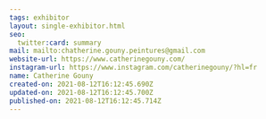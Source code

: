 ```yaml
---
tags: exhibitor
layout: single-exhibitor.html
seo:
  twitter:card: summary
mail: mailto:chatherine.gouny.peintures@gmail.com
website-url: https://www.catherinegouny.com/
instagram-url: https://www.instagram.com/catherinegouny/?hl=fr
name: Catherine Gouny
created-on: 2021-08-12T16:12:45.690Z
updated-on: 2021-08-12T16:12:45.700Z
published-on: 2021-08-12T16:12:45.714Z
---
```

